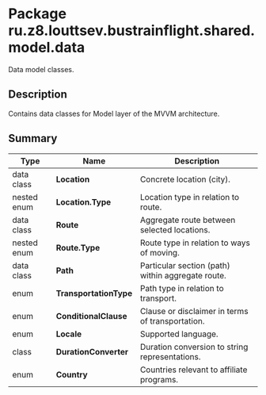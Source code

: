 # Package ru.z8.louttsev.bustrainflight.shared.model.data

Data model classes.

## Description

Contains data classes for Model layer of the MVVM architecture.

## Summary

Type                  | Name                   | Description
----------------------|------------------------|--------------------------------------------------------------------
data class            | **Location**           | Concrete location (city).
nested enum           | **Location.Type**      | Location type in relation to route.
data class            | **Route**              | Aggregate route between selected locations.
nested enum           | **Route.Type**         | Route type in relation to ways of moving.
data class            | **Path**               | Particular section (path) within aggregate route.
enum                  | **TransportationType** | Path type in relation to transport.
enum                  | **ConditionalClause**  | Clause or disclaimer in terms of transportation.
enum                  | **Locale**             | Supported language.
class                 | **DurationConverter**  | Duration conversion to string representations.
enum                  | **Country**            | Countries relevant to affiliate programs.